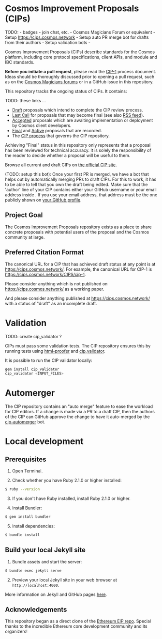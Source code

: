 # Cosmos Improvement Proposals (CIPs)

TODO: 
    - badges - join chat, etc.
    - Cosmos Magicians Forum or equivalent
    - Setup https://cips.cosmos.network
    - Setup auto PR merge bot for drafts from their authors
    - Setup validation bots
    - 

Cosmos Improvement Proposals (CIPs) describe standards for the Cosmos platform, including core protocol specifications, client APIs, and module and IBC standards.

**Before you initiate a pull request**, please read the [CIP-1](https://cips.cosmos.network/CIPS/cip-1) process document. Ideas should be thoroughly discussed prior to opening a pull request, such as on the [Cosmos Magicians forums](TODO) or in a GitHub issue in this repository.

This repository tracks the ongoing status of CIPs. It contains:

TODO: these links ...

- [Draft](https://cips.cosmos.network/all#draft) proposals which intend to complete the CIP review process.
- [Last Call](https://cips.cosmos.network/all#last-call) for proposals that may become final (see also [RSS feed](https://cips.cosmos.network/last-call.xml)).
- [Accepted](https://cips.cosmos.network/all#accepted) proposals which are awaiting implementation or deployment by Cosmos client developers.
- [Final](https://cips.cosmos.network/all#final) and [Active](https://cips.cosmos.network/all#active) proposals that are recorded.
- The [CIP process](./CIPS/cip-1.md#cip-work-flow) that governs the CIP repository.

Achieving "Final" status in this repository only represents that a proposal has been reviewed for technical accuracy. It is solely the responsibility of the reader to decide whether a proposal will be useful to them.

Browse all current and draft CIPs on [the official CIP site](https://cips.cosmos.network/).

(TODO: setup this bot): Once your first PR is merged, we have a bot that helps out by automatically merging PRs to draft CIPs. For this to work, it has to be able to tell that you own the draft being edited. Make sure that the 'author' line of your CIP contains either your GitHub username or your email address inside <triangular brackets>. If you use your email address, that address must be the one publicly shown on [your GitHub profile](https://github.com/settings/profile).

## Project Goal

The Cosmos Improvement Proposals repository exists as a place to share concrete proposals with potential users of the proposal and the Cosmos community at large.

## Preferred Citation Format

The canonical URL for a CIP that has achieved draft status at any point is at https://cips.cosmos.network/. For example, the canonical URL for CIP-1 is https://cips.cosmos.network/CIPS/cip-1.

Please consider anything which is not published on https://cips.cosmos.network/ as a working paper.

And please consider anything published at https://cips.cosmos.network/ with a status of "draft" as an incomplete draft.

# Validation

TODO: create cip_validator ?

CIPs must pass some validation tests.  The CIP repository ensures this by running tests using [html-proofer](https://rubygems.org/gems/html-proofer) and [cip_validator](https://rubygems.org/gems/cip_validator).

It is possible to run the CIP validator locally:
```sh
gem install cip_validator
cip_validator <INPUT_FILES>
```

# Automerger

The CIP repository contains an "auto merge" feature to ease the workload for CIP editors.  If a change is made via a PR to a draft CIP, then the authors of the CIP can GitHub approve the change to have it auto-merged by the [cip-automerger](https://github.com/cip-automerger/automerger) bot.

# Local development

## Prerequisites

1. Open Terminal.

2. Check whether you have Ruby 2.1.0 or higher installed:

```sh
$ ruby --version
```

3. If you don't have Ruby installed, install Ruby 2.1.0 or higher.

4. Install Bundler:

```sh
$ gem install bundler
```

5. Install dependencies:

```sh
$ bundle install
```

## Build your local Jekyll site

1. Bundle assets and start the server:

```sh
$ bundle exec jekyll serve
```

2. Preview your local Jekyll site in your web browser at `http://localhost:4000`.

More information on Jekyll and GitHub pages [here](https://help.github.com/en/enterprise/2.14/user/articles/setting-up-your-github-pages-site-locally-with-jekyll).

## Acknowledgements

This repository began as a direct clone of the [Ethereum EIP repo](https://github.com/ethereum/eips).
Special thanks to the incredible Ethereum core development community and its
organizers!


